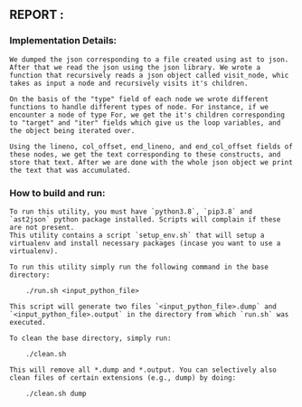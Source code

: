 ## REPORT : 

### Implementation Details:

    We dumped the json corresponding to a file created using ast to json. After that we read the json using the json library. We wrote a function that recursively reads a json object called visit_node, whic takes as input a node and recursively visits it's children.
    
    On the basis of the "type" field of each node we wrote different functions to handle different types of node. For instance, if we encounter a node of type For, we get the it's children corresponding to "target" and "iter" fields which give us the loop variables, and the object being iterated over. 
    
    Using the lineno, col_offset, end_lineno, and end_col_offset fields of these nodes, we get the text corresponding to these constructs, and store that text. After we are done with the whole json object we print the text that was accumulated. 

### How to build and run:

    To run this utility, you must have `python3.8`, `pip3.8` and `ast2json` python package installed. Scripts will complain if these are not present.
    This utility contains a script `setup_env.sh` that will setup a virtualenv and install necessary packages (incase you want to use a virtualenv).

    To run this utility simply run the following command in the base directory:

        ./run.sh <input_python_file>

    This script will generate two files `<input_python_file>.dump` and `<input_python_file>.output` in the directory from which `run.sh` was executed.

    To clean the base directory, simply run:

        ./clean.sh

    This will remove all *.dump and *.output. You can selectively also clean files of certain extensions (e.g., dump) by doing:

        ./clean.sh dump


    